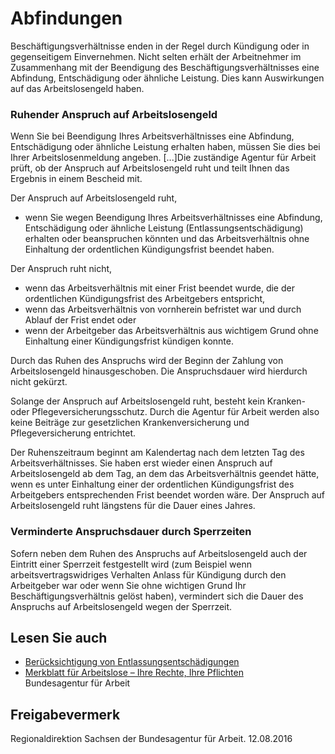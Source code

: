 # Abfindungen

Beschäftigungsverhältnisse enden in der Regel durch Kündigung oder in gegenseitigem Einvernehmen. Nicht selten erhält der Arbeitnehmer im Zusammenhang mit der Beendigung des Beschäftigungsverhältnisses eine Abfindung, Entschädigung oder ähnliche Leistung. Dies kann Auswirkungen auf das Arbeitslosengeld haben.

### Ruhender Anspruch auf Arbeitslosengeld

Wenn Sie bei Beendigung Ihres Arbeitsverhältnisses eine Abfindung, Entschädigung oder ähnliche Leistung erhalten haben, müssen Sie dies bei Ihrer Arbeitslosenmeldung angeben. [...]Die zuständige Agentur für Arbeit prüft, ob der Anspruch auf Arbeitslosengeld ruht und teilt Ihnen das Ergebnis in einem Bescheid mit.

Der Anspruch auf Arbeitslosengeld ruht,

* wenn Sie wegen Beendigung Ihres Arbeitsverhältnisses eine Abfindung, Entschädigung oder ähnliche Leistung (Entlassungsentschädigung) erhalten oder beanspruchen könnten und das Arbeitsverhältnis ohne Einhaltung der ordentlichen Kündigungsfrist beendet haben.

Der Anspruch ruht nicht,

* wenn das Arbeitsverhältnis mit einer Frist beendet wurde, die der ordentlichen Kündigungsfrist des Arbeitgebers entspricht,
* wenn das Arbeitsverhältnis von vornherein befristet war und durch Ablauf der Frist endet oder
* wenn der Arbeitgeber das Arbeitsverhältnis aus wichtigem Grund ohne Einhaltung einer Kündigungsfrist kündigen konnte.

Durch das Ruhen des Anspruchs wird der Beginn der Zahlung von Arbeitslosengeld hinausgeschoben. Die Anspruchsdauer wird hierdurch nicht gekürzt.

Solange der Anspruch auf Arbeitslosengeld ruht, besteht kein Kranken- oder Pflegeversicherungsschutz. Durch die Agentur für Arbeit werden also keine Beiträge zur gesetzlichen Krankenversicherung und Pflegeversicherung entrichtet.

Der Ruhenszeitraum beginnt am Kalendertag nach dem letzten Tag des Arbeitsverhältnisses. Sie haben erst wieder einen Anspruch auf Arbeitslosengeld ab dem Tag, an dem das Arbeitsverhältnis geendet hätte, wenn es unter Einhaltung einer der ordentlichen Kündigungsfrist des Arbeitgebers entsprechenden Frist beendet worden wäre. Der Anspruch auf Arbeitslosengeld ruht längstens für die Dauer eines Jahres.

### Verminderte Anspruchsdauer durch Sperrzeiten

Sofern neben dem Ruhen des Anspruchs auf Arbeitslosengeld auch der Eintritt einer Sperrzeit festgestellt wird (zum Beispiel wenn arbeitsvertragswidriges Verhalten Anlass für Kündigung durch den Arbeitgeber war oder wenn Sie ohne wichtigen Grund Ihr Beschäftigungsverhältnis gelöst haben), vermindert sich die Dauer des Anspruchs auf Arbeitslosengeld wegen der Sperrzeit.

## Lesen Sie auch

* [Berücksichtigung von Entlassungsentschädigungen](https://www3.arbeitsagentur.de/web/wcm/idc/groups/public/documents/webdatei/mdaw/mdu2/~edisp/l6019022dstbai378627.pdf "Merkblatt: Berücksichtigung von Entlassungsentschädigungen, Agentur für Arbeit")
* [Merkblatt für Arbeitslose – Ihre Rechte, Ihre Pflichten](https://www3.arbeitsagentur.de/web/wcm/idc/groups/public/documents/webdatei/mdaw/mtm3/~edisp/l6019022dstbai377607.pdf "Merkblatt für Arbeitslose, Agentur für Arbeit")  
  Bundesagentur für Arbeit

## Freigabevermerk

Regionaldirektion Sachsen der Bundesagentur für Arbeit. 12.08.2016

